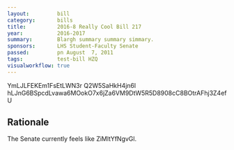 ```yaml
---
layout:         bill
category:       bills
title:          2016-8 Really Cool Bill 217
year:           2016-2017
summary:        Blargh summary summary simmary.
sponsors:       LHS Student-Faculty Senate
passed:         pn August  7, 2011
tags:           test-bill HZQ
visualworkflow: true
---
```



YmLJLFEKEm1FsEtLWN3r Q2W5SaHkH4jn6l hLJnG6BSpcdLvawa6MOokO7x6jZa6VM9DtW5R5D8908cC8BOtrAFhj3Z4efU 




Rationale
---------
The Senate currently feels like ZiMltYfNgvGl.
